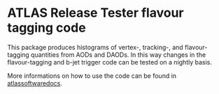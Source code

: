 # ATLAS Release Tester flavour tagging code

This package produces histograms of vertex-, tracking-, and flavour-tagging quantities from AODs and DAODs.
In this way changes in the flavour-tagging and b-jet trigger code can be tested on a nightly basis.

More informations on how to use the code can be found in [atlassoftwaredocs](https://atlassoftwaredocs.web.cern.ch/guides/ftag/trigger-implementation/).

